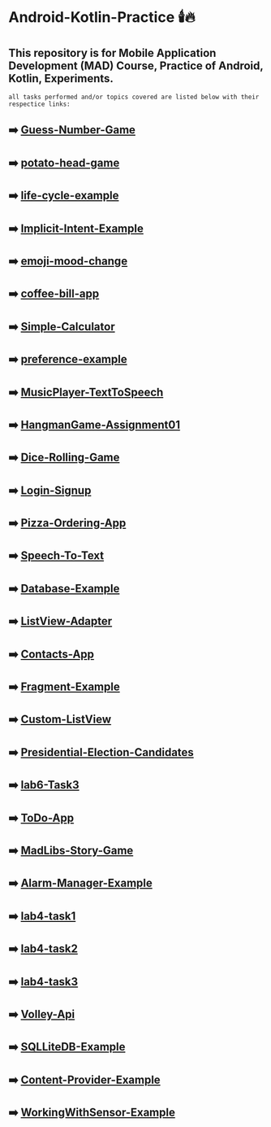 # Android-Kotlin-Practice :candle::fire:
## This repository is for Mobile Application Development (MAD) Course, Practice of Android, Kotlin, Experiments.
`all tasks performed and/or topics covered are listed below with their respectice links:`
## :arrow_right: [Guess-Number-Game](https://github.com/abdulwaheedchachar/GuessNumberGame-Android-Kotlin)
## :arrow_right: [potato-head-game](https://github.com/abdulwaheedchachar/potato-head-game-android-kotlin)
## :arrow_right: [life-cycle-example](https://github.com/abdulwaheedchachar/life-cycle-example-android-kotlin)
## :arrow_right: [Implicit-Intent-Example](https://github.com/abdulwaheedchachar/Implicit-Intent-Example-Android-Kotlin)
## :arrow_right: [emoji-mood-change](https://github.com/abdulwaheedchachar/emoji-mood-android-kotlin)
## :arrow_right: [coffee-bill-app](https://github.com/abdulwaheedchachar/coffee-bill-android-kotlin)
## :arrow_right: [Simple-Calculator](https://github.com/abdulwaheedchachar/Simple-Calculator-Android-Kotlin)
## :arrow_right: [preference-example](https://github.com/abdulwaheedchachar/preference-example-android-kotlin)
## :arrow_right: [MusicPlayer-TextToSpeech](https://github.com/abdulwaheedchachar/MAD-Android-Kotlin/tree/main/musicPlayer-SpeechToText)
## :arrow_right: [HangmanGame-Assignment01](https://github.com/abdulwaheedchachar/MAD-Android-Kotlin/tree/main/HangmanGameAssignment01)
## :arrow_right: [Dice-Rolling-Game](https://github.com/abdulwaheedchachar/MAD-Android-Kotlin/tree/main/DiceGame)
## :arrow_right: [Login-Signup](https://github.com/abdulwaheedchachar/MAD-Android-Kotlin/tree/main/LoginSignup)
## :arrow_right: [Pizza-Ordering-App](https://github.com/abdulwaheedchachar/MAD-Android-Kotlin/tree/main/Mid1LabExam)
## :arrow_right: [Speech-To-Text](https://github.com/abdulwaheedchachar/MAD-Android-Kotlin/tree/main/SpeechToText)
## :arrow_right: [Database-Example](https://github.com/abdulwaheedchachar/MAD-Android-Kotlin/tree/main/DatabaseExample)
## :arrow_right: [ListView-Adapter](https://github.com/abdulwaheedchachar/MAD-Android-Kotlin/tree/main/ListViewAdapter)
## :arrow_right: [Contacts-App](https://github.com/abdulwaheedchachar/MAD-Android-Kotlin/tree/main/ContactsApp)
## :arrow_right: [Fragment-Example](https://github.com/abdulwaheedchachar/MAD-Android-Kotlin/tree/main/FragmentExample)
## :arrow_right: [Custom-ListView](https://github.com/abdulwaheedchachar/MAD-Android-Kotlin/tree/main/CustomListView)
## :arrow_right: [Presidential-Election-Candidates](https://github.com/abdulwaheedchachar/MAD-Android-Kotlin/tree/main/PresidentialElectionCandidates)
## :arrow_right: [lab6-Task3](https://github.com/abdulwaheedchachar/MAD-Android-Kotlin/tree/main/lab6Task3)
## :arrow_right: [ToDo-App](https://github.com/abdulwaheedchachar/MAD-Android-Kotlin/tree/main/ToDoApp)
## :arrow_right: [MadLibs-Story-Game](https://github.com/abdulwaheedchachar/MAD-Android-Kotlin/tree/main/MadLibsStoryGame)
## :arrow_right: [Alarm-Manager-Example](https://github.com/abdulwaheedchachar/MAD-Android-Kotlin/tree/main/AlarmManagerExample)
## :arrow_right: [lab4-task1](https://github.com/abdulwaheedchachar/MAD-Android-Kotlin/tree/main/lab4Task1)
## :arrow_right: [lab4-task2](https://github.com/abdulwaheedchachar/MAD-Android-Kotlin/tree/main/lab4Task2)
## :arrow_right: [lab4-task3](https://github.com/abdulwaheedchachar/MAD-Android-Kotlin/tree/main/lab4Task3)
## :arrow_right: [Volley-Api](https://github.com/abdulwaheedchachar/MAD-Android-Kotlin/tree/main/VollyApi)
## :arrow_right: [SQLLiteDB-Example](https://github.com/abdulwaheedchachar/MAD-Android-Kotlin/tree/main/MyApplication4)
## :arrow_right: [Content-Provider-Example](https://github.com/abdulwaheedchachar/MAD-Android-Kotlin/tree/main/ContentProvider)
## :arrow_right: [WorkingWithSensor-Example](https://github.com/abdulwaheedchachar/MAD-Android-Kotlin/tree/main/WorkingWithSensor)
